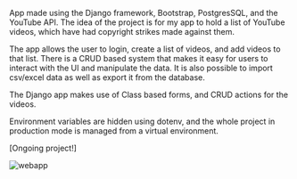 App made using the Django framework, Bootstrap, PostgresSQL, and the YouTube API. The idea of the project is for my app to hold a list of YouTube videos, which have had copyright strikes made against them. 

The app allows the user to login, create a list of videos, and add videos to that list. There is a CRUD based system that makes it easy for users to interact with the UI and manipulate the data. It is also possible to import csv/excel data as well as export it from the database.

The Django app makes use of Class based forms, and CRUD actions for the videos.

Environment variables are hidden using dotenv, and the whole project in production mode is managed from a virtual environment.

[Ongoing project!]

![webapp](https://user-images.githubusercontent.com/56833060/108557921-25b16680-72f1-11eb-9ef2-324aae8b9da4.gif)
